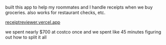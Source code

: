 built this app to help my roommates and I handle receipts when we buy groceries. also works for restaurant checks, etc.

[receiptreviewer.vercel.app](https://receiptreviewer.vercel.app)

we spent nearly $700 at costco once and we spent like 45 minutes figuring out how to split it all
